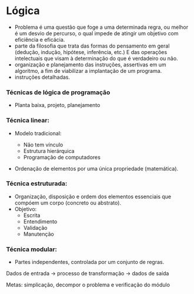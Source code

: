 # Lógica

- Problema é uma questão que foge a uma determinada regra, ou melhor é um desvio de percurso, o qual impede de atingir um objetivo com eficiência e eficácia.
- parte da filosofia que trata das formas do pensamento em geral (dedução, indução, hipótese, inferência, etc.) E das operações intelectuais que visam à determinação do que é verdadeiro ou não.
- organização e planejamento das instruções, assertivas em um algoritmo, a fim de viabilizar a implantação de um programa.
- instruções detalhadas.

### Técnicas de lógica de programação

- Planta baixa, projeto, planejamento

### Técnica linear:

- Modelo tradicional:
    - Não tem vínculo
    - Estrutura hierárquica
    - Programação de computadores

- Ordenação de elementos por uma única propriedade (matemática).

### Técnica estruturada:

- Organização, disposição e ordem dos elementos essenciais que compóem um corpo (concreto ou abstrato).
- Objetivo:
    - Escrita
    - Entendimento
    - Validação
    - Manutenção

### Técnica modular:

- Partes independentes, controlada por um conjunto de regras.

Dados de entrada -> processo de transformação -> dados de saída

Metas: simplicação, decompor o problema e verificação do módulo

